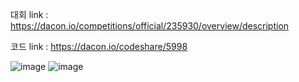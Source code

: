 대회 link : https://dacon.io/competitions/official/235930/overview/description


코드 link : https://dacon.io/codeshare/5998

![image](https://user-images.githubusercontent.com/74644453/177106458-6ec79057-11bd-45d3-9d23-4261abaec4c3.png)
![image](https://user-images.githubusercontent.com/74644453/185560192-4c258b2a-99dd-4cfd-bc0f-1e25810177e0.png)

